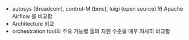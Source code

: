 * autosys (Broadcom), control-M (bmc), luigi (open source) 와 Apache Airflow 를 비교함
* Architecture 비교
* orchestration tool의 주요 기능별 툴의 지원 수준을 매우 자세히 비교함
